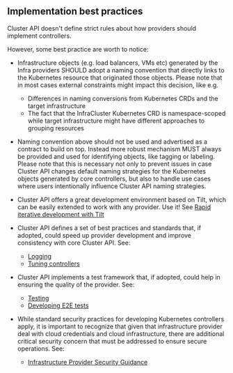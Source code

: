 ## Implementation best practices

Cluster API doesn't define strict rules about how providers should implement controllers.

However, some best practice are worth to notice:

- Infrastructure objects (e.g. load balancers, VMs etc) generated by the Infra providers SHOULD adopt a naming
  convention that directly links to the Kubernetes resource that originated those objects. 
  Please note that in most cases external constraints might impact this decision, like e.g.
    - Differences in naming conversions from Kubernetes CRDs and the target infrastructure
    - The fact that the InfraCluster Kubernetes CRD is namespace-scoped while target infrastructure might have different approaches
      to grouping resources

- Naming convention above should not be used and advertised as a contract to build on top. Instead more robust mechanism
  MUST always be provided and used for identifying objects, like tagging or labeling.
  Please note that this is necessary not only to prevent issues in case Cluster API changes default naming strategies
  for the Kubernetes objects generated by core controllers, but also to handle use cases where users intentionally influence Cluster API naming strategies. 

- Cluster API offers a great development environment based on Tilt, which can be easily extended to work with any provider. Use it!
  See [Rapid iterative development with Tilt]

- Cluster API defines a set of best practices and standards that, if adopted, could speed up provider development and improve
  consistency with core Cluster API. See:
    - [Logging]
    - [Tuning controllers]

- Cluster API implements a test framework that, if adopted, could help in ensuring the quality of the provider. See:
    - [Testing]
    - [Developing E2E tests]

- While standard security practices for developing Kubernetes controllers apply, it is important to recognize that
  given that infrastructure provider deal with cloud credentials and cloud infrastructure, there are additional critical
  security concern that must be addressed to ensure secure operations. See:
    - [Infrastructure Provider Security Guidance]

[Rapid iterative development with Tilt]: ../core/tilt.md
[Logging]: ../core/logging.md
[Testing]: ../core/testing.md
[Developing E2E tests]: ../core/e2e.md
[Tuning controllers]: ../core/tuning.md
[Infrastructure Provider Security Guidance]: security-guidelines.md
